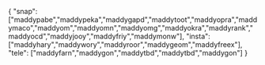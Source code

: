 { "snap": ["maddypabe","maddypeka","maddygapd","maddytoot","maddyopra","maddymaco","maddyom","maddyomn","maddyomg","maddyokra","maddyrank","maddyocd","maddyjooy","maddyfriy","maddymonw"], "insta": ["maddyhary","maddywory","maddyroor","maddygeom","maddyfreex"], "tele": ["maddyfarn","maddygon","maddytbd","maddytbd","maddygon"] }
